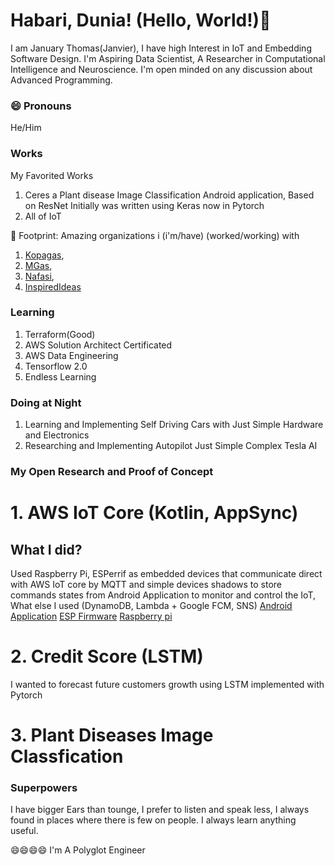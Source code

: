 # Habari, Dunia! (Hello, World!)👋

I am January Thomas(Janvier), I have high Interest in IoT and Embedding Software Design. I'm Aspiring Data Scientist, A Researcher in Computational Intelligence and Neuroscience.
I'm open minded on any discussion about Advanced Programming.

### 😄 Pronouns
He/Him
### Works
My Favorited Works
   1. Ceres a Plant disease Image Classification Android application, Based on ResNet Initially was written using Keras now in Pytorch
   2. All of IoT
   
👣 Footprint: Amazing organizations i (i'm/have) (worked/working) with 
   1. [Kopagas](http://kopagas.com/), 
   2. [MGas](https://mgas.ke/), 
   3. [Nafasi](https://github.com/Nafasi-Technology), 
   4. [InspiredIdeas](http://inspiredideas.io/)
### Learning
   1. Terraform(Good)
   2. AWS Solution Architect Certificated
   3. AWS Data Engineering
   4. Tensorflow 2.0 
   5. Endless Learning

### Doing at Night
   1. Learning and Implementing Self Driving Cars with Just Simple Hardware and Electronics
   2. Researching and Implementing Autopilot Just Simple Complex Tesla AI
   
### My Open Research and Proof of Concept
   # 1. AWS IoT Core (Kotlin, AppSync)
 ## What I did?
 Used Raspberry Pi, ESPerrif as embedded devices that communicate direct with AWS IoT core by MQTT and simple devices shadows to store commands states from Android Application to monitor and control the IoT, What else I used (DynamoDB, Lambda + Google FCM, SNS)
 [Android Application](https://github.com/Intelecs/intelecs-greenhouse)
 [ESP Firmware]()
 [Raspberry pi]()
   # 2. Credit Score (LSTM)
  I wanted to forecast future customers growth using LSTM implemented with Pytorch
   # 3. Plant Diseases Image Classfication
  
  
  
### Superpowers
I have bigger Ears than tounge, I prefer to listen and speak less, I always found in places where there is few on people.
I always learn anything useful.

😄😄😄😄 I'm A Polyglot Engineer
